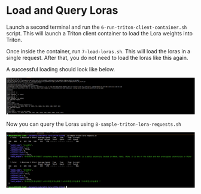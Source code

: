 # Load and Query Loras 

Launch a second terminal and run the `6-run-triton-client-container.sh` script. This will launch a Triton client container to load the Lora weights into Triton.

Once inside the container, run `7-load-loras.sh`. This will load the loras in a single request. After that, you do not need to load the loras like this again.

A successful loading should look like below.

![alt text](./images/loras-loaded.png)

Now you can query the Loras using `8-sample-triton-lora-requests.sh`

![alt text](./images/successful-lora-query.png)

